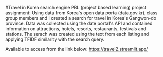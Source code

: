#Travel in Korea search engine PBL (project based learning) project assignment: 
Using data from Korea's open data porta (data.gov.kr), class group members and I created a search for travel in Korea's Gangwon-do province. Data was collected using the date portal's API and contained information on attractions, hotels, resorts, restaurants, festivals and stations. The serach was created using the text from each listing and applying TFIDF similarity with the search query. 

Available to access from the link below:
https://travel2.streamlit.app/
